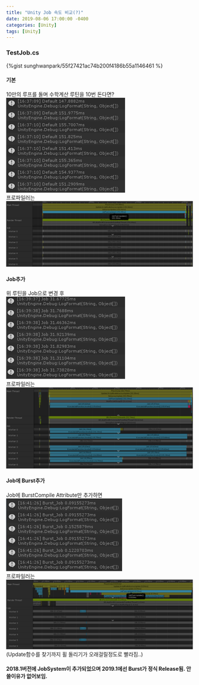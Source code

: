 ```yaml
---
title: "Unity Job 속도 비교(?)"
date: 2019-08-06 17:00:00 -0400
categories: [Unity]
tags: [Unity]
---
```


### TestJob.cs
{%gist sunghwanpark/55f27421ac74b200f4186b55a1146461 %}

#### 기본
10만의 루프를 돌며 수학계산 루틴을 10번 돈다면?  
![_](https://raw.githubusercontent.com/sunghwanpark/sunghwanpark.github.io/master/_data/default.png)  
프로파일러는  
![_](https://raw.githubusercontent.com/sunghwanpark/sunghwanpark.github.io/master/_data/default_profiler.png)  

#### Job추가
위 루틴을 Job으로 변경 후  
![_](https://raw.githubusercontent.com/sunghwanpark/sunghwanpark.github.io/master/_data/job.png)  
프로파일러는  
![_](https://raw.githubusercontent.com/sunghwanpark/sunghwanpark.github.io/master/_data/job_profiler.png)  

#### Job에 Burst추가
Job에 BurstCompile Attribute만 추가하면  
![_](https://raw.githubusercontent.com/sunghwanpark/sunghwanpark.github.io/master/_data/burst+job.png)  
프로파일러는  
![_](https://raw.githubusercontent.com/sunghwanpark/sunghwanpark.github.io/master/_data/burst+job_profiler.png)  
(Update함수를 찾기까지 휠 돌리기가 오래걸릴정도로 빨라짐..)  

#### 2018.1버전에 JobSystem이 추가되었으며 2019.1에선 Burst가 정식 Release됨. 안쓸이유가 없어보임.
